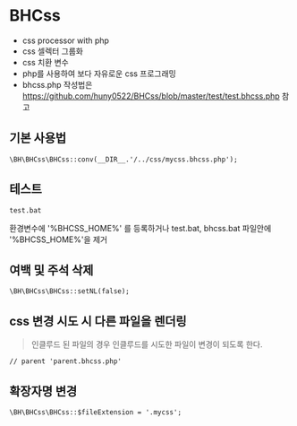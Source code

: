 # BHCss
- css processor with php
- css 셀렉터 그룹화
- css 치환 변수
- php를 사용하여 보다 자유로운 css 프로그래밍 
- bhcss.php 작성법은 https://github.com/huny0522/BHCss/blob/master/test/test.bhcss.php 참고

## 기본 사용법
	\BH\BHCss\BHCss::conv(__DIR__.'/../css/mycss.bhcss.php');
	
## 테스트
	test.bat
	
환경변수에 '%BHCSS_HOME%' 를 등록하거나 test.bat, bhcss.bat 파일안에 '%BHCSS_HOME%'을 제거 	
  
## 여백 및 주석 삭제
	\BH\BHCss\BHCss::setNL(false); 
	
	
## css 변경 시도 시 다른 파일을 렌더링
> 인클루드 된 파일의 경우 인클루드를 시도한 파일이 변경이 되도록 한다.

	// parent 'parent.bhcss.php'

## 확장자명 변경
	\BH\BHCss\BHCss::$fileExtension = '.mycss'; 

